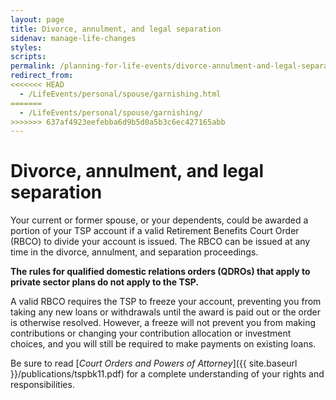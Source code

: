 ```yaml
---
layout: page
title: Divorce, annulment, and legal separation
sidenav: manage-life-changes
styles:
scripts:
permalink: /planning-for-life-events/divorce-annulment-and-legal-separation/
redirect_from:
<<<<<<< HEAD
  - /LifeEvents/personal/spouse/garnishing.html
=======
  - /LifeEvents/personal/spouse/garnishing/
>>>>>>> 637af4923eefebba6d9b5d0a5b3c6ec427165abb
---
```


# Divorce, annulment, and legal separation

Your current or former spouse, or your dependents, could be awarded a portion of your TSP account if a valid Retirement Benefits Court Order (RBCO) to divide your account is issued.  The RBCO can be issued at any time in the divorce, annulment, and separation proceedings.

**The rules for qualified domestic relations orders (QDROs) that apply to private sector plans do not apply to the TSP.**

A valid RBCO requires the TSP to freeze your account, preventing you from taking any new loans or withdrawals until the award is paid out or the order is otherwise resolved. However, a freeze will not prevent you from making contributions or changing your contribution allocation or investment choices, and you will still be required to make payments on existing loans.

Be sure to read [*Court Orders and Powers of Attorney*]({{ site.baseurl }}/publications/tspbk11.pdf) for a complete understanding of your rights and responsibilities.

<!-- CONTENT END -->
